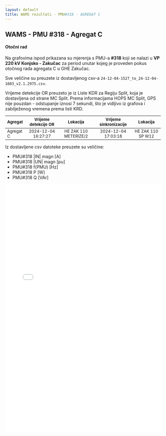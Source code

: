 ```yaml
---
layout: default
title: WAMS rezultati - PMU#318 - AGREGAT C
---
```


## WAMS - PMU #318 - Agregat C

#### Otočni rad

Na grafovima ispod prikazana su mjerenja s PMU-a **#318** koji se nalazi u **VP 220 kV Konjsko - Zakučac** za period unutar
kojeg je proveden pokus otočnog rada agregata C u GHE Zakučac.

Sve veličine su preuzete iz dostavljenog csv-a `24-12-04-1527_to_24-12-04-1603_v2.1.2975.csv`.

Vrijeme detekcije OR preuzeto je iz Liste KDR za Regiju Split, koja je dostavljena od strane MC Split.
Prema informacijama HOPS MC Split, GPS nije pouzdan - odstupanje iznosi 7 sekundi, što je vidljivo iz grafova i zabilježenog
vremena prema listi KRD.

<style scoped>
table {
  font-size: 13px;
}
</style>

| Agregat | Vrijeme detekcije OR |  Lokacija             | Vrijeme sinkronizacije | Lokacija          |
| :------ | :------------------: | :------------------:  | :---------------------:|:-----------------:|
|Agregat C| 2024-12-04 16:27:27  | HE ZAK 110 METERIZE/2 | 2024-12-04 17:03:18    | HE ZAK 110 SP W12 |

Iz dostavljene csv datoteke preuzete su veličine:
* PMU#318 &#124;IN&#124; magn [A]
* PMU#318 &#124;UN&#124; magn [pu]
* PMU#318 f(PMU) [Hz]
* PMU#318 P [W]
* PMU#318 Q [VAr]

<div class="wide-graph">
    <iframe src="{{ site.baseurl }}/wams-or/or-agregata-c-pmu-318.html" width="100%" height="800px" frameborder="0"></iframe>
</div>